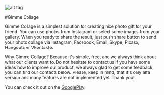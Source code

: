 ![alt tag](https://dl.dropboxusercontent.com/u/59969938/Images/gimme_collage_scheme.png)

#Gimme Collage

Gimme Collage is a simplest solution for creating nice photo gift for your friend. You can use photos from Instagram or select some images from your gallery. When you ready to share the result, just push share button to send your photo collage via Instagram, Facebook, Email, Skype, Picasa, Hangouts or Vkontakte.

Why Gimme Collage? Because it's simple, free, and we always think about what our clients want to. Do not hesitate to contact us if you have some ideas how to improve our product, we always glad to get some feedback, you can find our contacts below.
Please, keep in mind, that it's only alfa version and many features are not implemented yet.
Thank you!

You can check it out on the [GooglePlay](https://play.google.com/store/apps/details?id=crystal.tech.gimmecollage&hl=ru).
